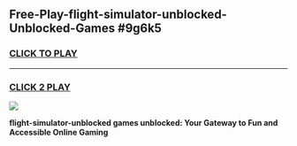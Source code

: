 
## Free-Play-flight-simulator-unblocked-Unblocked-Games #9g6k5
<h3>
<a href="https://news.freeplayer.one?title=flight-simulator-unblocked&ref=8M">CLICK TO PLAY</a></h3>
<hr>

<h3>
<a href="https://news.freeplayer.one?title=flight-simulator-unblocked&ref=8M">CLICK 2 PLAY</a>
  
</h3>

<a href="https://news.freeplayer.one?title=flight-simulator-unblocked&ref=8M"><img src="https://clearcache.store/games.png"></a>


**flight-simulator-unblocked games unblocked: Your Gateway to Fun and Accessible Online Gaming**
